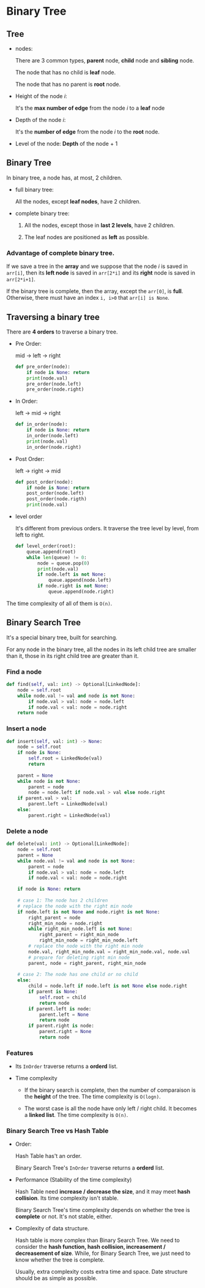 # Binary Tree

## Tree

- nodes:

  There are 3 common types, **parent** node, **child** node and **sibling** node.

  The node that has no child is **leaf** node.

  The node that has no parent is **root** node.

- Height of the node *i*:

  It's the **max number of edge** from the node *i* to a **leaf** node

- Depth of the node *i*:

  It's the **number of edge** from the node *i* to the **root** node.

- Level of the node: **Depth** of the node + 1

## Binary Tree

In binary tree, a node has, at most, 2 children.

- full binary tree:

  All the nodes, except **leaf nodes**, have 2 children.

- complete binary tree:
  
  1. All the nodes, except those in **last 2 levels**, have 2 children.

  2. The leaf nodes are positioned as **left** as possible.

### Advantage of complete binary tree.

If we save a tree in the **array** and we suppose that the node *i* is saved in `arr[i]`, then its **left node** is saved in `arr[2*i]` and its **right** node is saved in `arr[2*i+1]`.

If the binary tree is complete, then the array, except the `arr[0]`, is **full**. Otherwise, there must have an index `i, i>0` that `arr[i] is None`.

## Traversing a binary tree

There are **4 orders** to traverse a binary tree.

- Pre Order: 
  
  mid -> left -> right

  ```python
  def pre_order(node):
      if node is None: return
      print(node.val)
      pre_order(node.left)
      pre_order(node.right)
  ```

- In Order:

  left -> mid -> right

  ```python
  def in_order(node):
      if node is None: return
      in_order(node.left)
      print(node.val)
      in_order(node.right)
  ```

- Post Order:

  left -> right -> mid

  ```python
  def post_order(node):
      if node is None: return
      post_order(node.left)
      post_order(node.rigth)
      print(node.val)
  ```

- level order

  It's different from previous orders. It traverse the tree level by level, from left to right.

  ```python
  def level_order(root):
      queue.append(root)
      while len(queue) != 0:
          node = queue.pop(0)
          print(node.val)
          if node.left is not None:
              queue.append(node.left)
          if node.right is not None:
              queue.append(node.right)
  ```

The time complexity of all of them is `O(n)`.

## Binary Search Tree

It's a special binary tree, built for searching. 

For any node in the binary tree, all the nodes in its left child tree are smaller than it, those in its right child tree are greater than it.

### Find a node

```python
def find(self, val: int) -> Optional[LinkedNode]:
    node = self.root
    while node.val != val and node is not None:
        if node.val > val: node = node.left  
        if node.val < val: node = node.right
    return node
```

### Insert a node

```python
def insert(self, val: int) -> None:
    node = self.root
    if node is None: 
        self.root = LinkedNode(val)
        return
    
    parent = None
    while node is not None:
        parent = node
        node = node.left if node.val > val else node.right
    if parent.val > val:
        parent.left = LinkedNode(val)
    else:
        parent.right = LinkedNode(val)
```

### Delete a node

```python
def delete(val: int) -> Optional[LinkedNode]:
    node = self.root
    parent = None
    while node.val != val and node is not None:
        parent = node
        if node.val > val: node = node.left  
        if node.val < val: node = node.right

    if node is None: return
    
    # case 1: The node has 2 children
    # replace the node with the right min node
    if node.left is not None and node.right is not None:
        right_parent = node
        right_min_node = node.right
        while right_min_node.left is not None:
            right_parent = right_min_node
            right_min_node = right_min_node.left
        # replace the node with the right min node
        node.val, right_min_node.val = right_min_node.val, node.val
        # prepare for deleting right min node
        parent, node = right_parent, right_min_node
    
    # case 2: The node has one child or no child
    else:
        child = node.left if node.left is not None else node.right
        if parent is None:
            self.root = child
            return node
        if parent.left is node:
            parent.left = None
            return node
        if parent.right is node:
            parent.right = None
            return node
```

### Features

- Its `InOrder` traverse returns a **orderd** list.

- Time complexity

  - If the binary search is complete, then the number of comparaison is the **height** of the tree. The time complexity is `O(logn)`.

  - The worst case is all the node have only left / right child. It becomes a **linked list**. The time complexity is `O(n)`.


### Binary Search Tree vs Hash Table

- Order:

  Hash Table has't an order.

  Binary Search Tree's `InOrder` traverse returns a **orderd** list.

- Performance (Stability of the time complexity)

  Hash Table need **increase / decrease the size**, and it may meet **hash collision**. Its time complexity isn't stable.

  Binary Search Tree's time complexity depends on whether the tree is **complete** or not. It's not stable, either.

- Complexity of data structure.

  Hash table is more complex than Binary Search Tree. We need to consider the **hash function, hash collision, increasement / decreasement of size**. While, for Binary Search Tree, we just need to know whether the tree is complete.

  Usually, extra complexity costs extra time and space. Date structure should be as simple as possible.
  